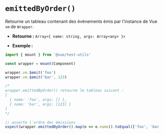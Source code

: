 # `emittedByOrder()`

Retourne un tableau contenant des évènements émis par l'instance de Vue `vm` de `Wrapper`.

- **Retourne :** `Array<{ name: string, args: Array<any> }>`

- **Exemple :**

```js
import { mount } from '@vue/test-utils'

const wrapper = mount(Component)

wrapper.vm.$emit('foo')
wrapper.vm.$emit('bar', 123)

/*
wrapper.emittedByOrder() retourne le tableau suivant :
[
  { name: 'foo', args: [] },
  { name: 'bar', args: [123] }
]
*/

// asserte l'ordre des émissions
expect(wrapper.emittedByOrder().map(e => e.name)).toEqual(['foo', 'bar'])
```
